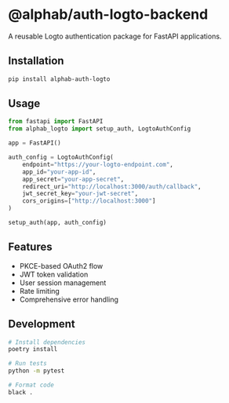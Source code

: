 # @alphab/auth-logto-backend

A reusable Logto authentication package for FastAPI applications.

## Installation

```bash
pip install alphab-auth-logto
```

## Usage

```python
from fastapi import FastAPI
from alphab_logto import setup_auth, LogtoAuthConfig

app = FastAPI()

auth_config = LogtoAuthConfig(
    endpoint="https://your-logto-endpoint.com",
    app_id="your-app-id",
    app_secret="your-app-secret",
    redirect_uri="http://localhost:3000/auth/callback",
    jwt_secret_key="your-jwt-secret",
    cors_origins=["http://localhost:3000"]
)

setup_auth(app, auth_config)
```

## Features

- PKCE-based OAuth2 flow
- JWT token validation
- User session management
- Rate limiting
- Comprehensive error handling

## Development

```bash
# Install dependencies
poetry install

# Run tests
python -m pytest

# Format code
black .
```
